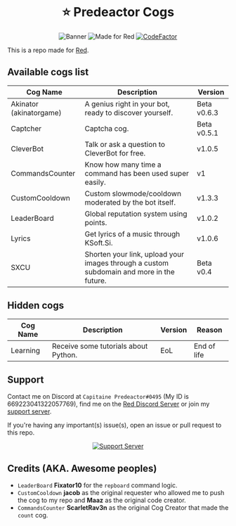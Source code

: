 <h1 align="center">⭐ Predeactor Cogs</h1>

<p align="center">
  <img src="https://repository-images.githubusercontent.com/245725383/9a2ea880-121e-11eb-92db-c3bdf6b825ec" alt="Banner">
  <img src="https://img.shields.io/badge/Made%20for-Red%20v3-red?logo=discord" alt="Made for Red">
  <a href="https://www.codefactor.io/repository/github/predeactor/predeactor-cogs">
    <img src="https://www.codefactor.io/repository/github/predeactor/predeactor-cogs/badge" alt="CodeFactor" />
  </a>
</p>

This is a repo made for [Red](https://github.com/Cog-Creators/Red-DiscordBot).

## Available cogs list

| Cog Name                | Description                                                                              | Version     |
| ----------------------- | ---------------------------------------------------------------------------------------- | ----------- |
| Akinator (akinatorgame) | A genius right in your bot, ready to discover yourself.                                  | Beta v0.6.3 |
| Captcher                | Captcha cog.                                                                             | Beta v0.5.1 |
| CleverBot               | Talk or ask a question to CleverBot for free.                                            | v1.0.5      |
| CommandsCounter         | Know how many time a command has been used super easily.                                 | v1          |
| CustomCooldown          | Custom slowmode/cooldown moderated by the bot itself.                                    | v1.3.3      |
| LeaderBoard             | Global reputation system using points.                                                   | v1.0.2      |
| Lyrics                  | Get lyrics of a music through KSoft.Si.                                                  | v1.0.6      |
| SXCU                    | Shorten your link, upload your images through a custom subdomain and more in the future. | Beta v0.4   |

## Hidden cogs

| Cog Name | Description                          | Version | Reason      |
| -------- | ------------------------------------ | ------- | ----------- |
| Learning | Receive some tutorials about Python. | EoL     | End of life |

## Support

Contact me on Discord at `Capitaine Predeactor#0495` (My ID is 669223041322057769), find me on the [Red Discord Server](https://discord.gg/red) or join my [support server](https://discord.gg/zg6ydua).

If you're having any important(s) issue(s), open an issue or pull request to this repo.
<p align="center">
  <a href="https://discord.gg/zg6ydua">
    <img src="https://discord.com/api/guilds/731147725902708827/widget.png?style=banner4" alt="Support Server">
  </a>
</p>

## Credits (AKA. Awesome peoples)

* `LeaderBoard` **Fixator10** for the `repboard` command logic.
* `CustomCooldown` **jacob** as the original requester who allowed me to push the cog to my repo and **Maaz** as the original code creator.
* `CommandsCounter` **ScarletRav3n** as the original Cog Creator that made the `count` cog.
